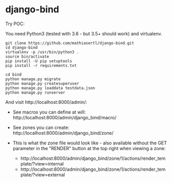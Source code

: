 # django-bind

Try POC:

You need Python3 (tested with 3.6 - but 3.5+ should work) and virtualenv.

```
git clone https://github.com/mathiasertl/django-bind.git
cd django-bind
virtualenv -p /usr/bin/python3 .
source bin/activate
pip install -U pip setuptools
pip install -r requirements.txt

cd bind
python manage.py migrate
python manage.py createsuperuser
python manage.py loaddata testdata.json 
python manage.py runserver
```

And visit http://localhost:8000/admin/:

* See macros you can define at will: http://localhost:8000/admin/django_bind/macro/
* See zones you can create: http://localhost:8000/admin/django_bind/zone/
* This is what the zone file would look like - also available without the GET parameter in
  the "RENDER" button at the top right when viewing a zone:

  * http://localhost:8000/admin/django_bind/zone/1/actions/render_template/?view=internal
  * http://localhost:8000/admin/django_bind/zone/1/actions/render_template/?view=external
